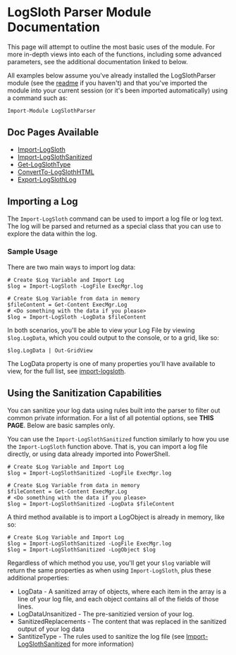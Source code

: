 # LogSloth Parser Module Documentation

This page will attempt to outline the most basic uses of the module.  For more in-depth views into each of the functions, including some advanced parameters, see the additional documentation linked to below.

All examples below assume you've already installed the LogSlothParser module (see the [readme](../README.md) if you haven't) and that you've imported the module into your current session (or it's been imported automatically) using a command such as:

```
Import-Module LogSlothParser
```

## Doc Pages Available

- [Import-LogSloth](import-logsloth.md)
- [Import-LogSlothSanitized](import-logslothsanitized.md)
- [Get-LogSlothType](get-logslothtype.md)
- [ConvertTo-LogSlothHTML](convertto-logslothhtml.md)
- [Export-LogSlothLog](export-logslothlog.md)

## Importing a Log

The `Import-LogSloth` command can be used to import a log file or log text. The log will be parsed and returned as a special class that you can use to explore the data within the log.

### Sample Usage

There are two main ways to import log data:

```
# Create $Log Variable and Import Log 
$log = Import-LogSloth -LogFile ExecMgr.log
```

```
# Create $Log Variable from data in memory
$fileContent = Get-Content ExecMgr.Log
# <Do something with the data if you please>
$log = Import-LogSloth -LogData $fileContent
```

In both scenarios, you'll be able to view your Log File by viewing `$log.LogData`, which you could output to the console, or to a grid, like so:

```
$log.LogData | Out-GridView
```

The LogData property is one of many properties you'll have available to view, for the full list, see [import-logsloth](import-logsloth.md).

## Using the Sanitization Capabilities

You can sanitize your log data using rules built into the parser to filter out common private information. For a list of all potential options, see **THIS PAGE**.  Below are basic samples only.

You can use the `Import-LogSlothSanitized` function similarly to how you use the `Import-LogSloth` function above. That is, you can import a log file directly, or using data already imported into PowerShell.

```
# Create $Log Variable and Import Log 
$log = Import-LogSlothSanitized -LogFile ExecMgr.log
```

```
# Create $Log Variable from data in memory
$fileContent = Get-Content ExecMgr.Log
# <Do something with the data if you please>
$log = Import-LogSlothSanitized -LogData $fileContent
```

A third method available is to import a LogObject is already in memory, like so:

```
# Create $Log Variable and Import Log 
$log = Import-LogSlothSanitized -LogFile ExecMgr.log
$log = Import-LogSlothSanitized -LogObject $log
```

Regardless of which method you use, you'll get your `$log` variable will return the same properties as when using `Import-LogSloth`, plus these additional properties:

- LogData - A sanitized array of objects, where each item in the array is a line of your log file, and each object contains all of the fields of those lines.
- LogDataUnsanitized - The pre-sanitizied version of your log.
- SanitizedReplacements - The content that was replaced in the sanitized output of your log data
- SantitizeType - The rules used to sanitize the log file (see [Import-LogSlothSanitized](import-logslothsanitized.md) for more information)